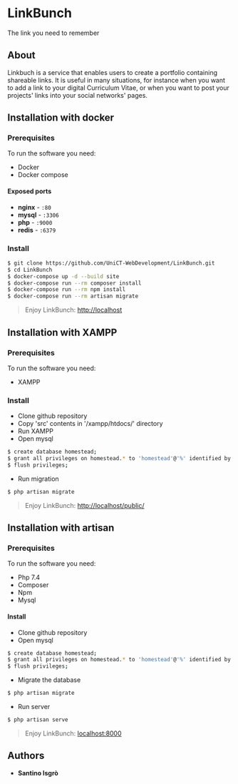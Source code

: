 # LinkBunch

The link you need to remember

## About

Linkbuch is a service that enables users to create a portfolio containing shareable links. It is useful in many situations, for instance when you want to add a link to your digital Curriculum Vitae, or when you want to post your projects' links into your social networks' pages.

## Installation with docker

### Prerequisites

To run the software you need:

- Docker
- Docker compose

#### Exposed ports

- **nginx** - `:80`
- **mysql** - `:3306`
- **php** - `:9000`
- **redis** - `:6379`

### Install
```sh
$ git clone https://github.com/UniCT-WebDevelopment/LinkBunch.git
$ cd LinkBunch
$ docker-compose up -d --build site
$ docker-compose run --rm composer install
$ docker-compose run --rm npm install
$ docker-compose run --rm artisan migrate
```
> Enjoy LinkBunch: [http://localhost](http://localhost)

## Installation with XAMPP

### Prerequisites

To run the software you need:

- XAMPP

### Install
- Clone github repository
- Copy 'src' contents in '/xampp/htdocs/' directory
- Run XAMPP
- Open mysql
```sh
$ create database homestead;
$ grant all privileges on homestead.* to 'homestead'@'%' identified by 'secret' with grant option;
$ flush privileges;
```
- Run migration
```sh
$ php artisan migrate
```
> Enjoy LinkBunch: [http://localhost/public/](http://localhost/public/)

## Installation with artisan

### Prerequisites

To run the software you need:

- Php 7.4
- Composer
- Npm
- Mysql

#### Install
- Clone github repository
- Open mysql
```sh
$ create database homestead;
$ grant all privileges on homestead.* to 'homestead'@'%' identified by 'secret' with grant option;
$ flush privileges;
 ```
- Migrate the database
```sh
$ php artisan migrate
```
- Run server
```sh
$ php artisan serve
```

> Enjoy LinkBunch: [localhost:8000](localhost:8000)

## Authors

* **Santino Isgrò**